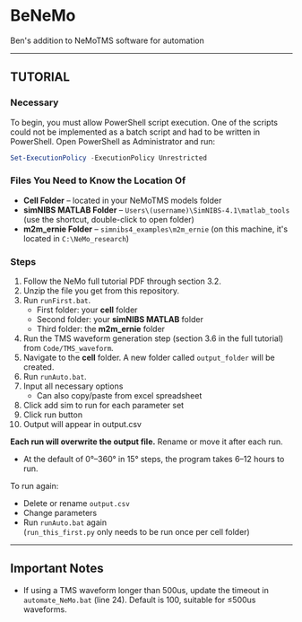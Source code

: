 # BeNeMo
Ben's addition to NeMoTMS software for automation

---

## TUTORIAL

### Necessary

To begin, you must allow PowerShell script execution. One of the scripts could not be implemented as a batch script and had to be written in PowerShell. Open PowerShell as Administrator and run:

```powershell
Set-ExecutionPolicy -ExecutionPolicy Unrestricted
```

### Files You Need to Know the Location Of

- **Cell Folder** – located in your NeMoTMS models folder  
- **simNIBS MATLAB Folder** – `Users\(username)\SimNIBS-4.1\matlab_tools` (use the shortcut, double-click to open folder)  
- **m2m_ernie Folder** – `simnibs4_examples\m2m_ernie` (on this machine, it's located in `C:\NeMo_research`)  

### Steps

1. Follow the NeMo full tutorial PDF through section 3.2.
2. Unzip the file you get from this repository.
3. Run `runFirst.bat`.  
   - First folder: your **cell** folder  
   - Second folder: your **simNIBS MATLAB** folder  
   - Third folder: the **m2m_ernie** folder  
4. Run the TMS waveform generation step (section 3.6 in the full tutorial) from `Code/TMS_waveform`.
5. Navigate to the **cell** folder. A new folder called `output_folder` will be created.
6. Run `runAuto.bat`.
7. Input all necessary options
   - Can also copy/paste from excel spreadsheet
8. Click add sim to run for each parameter set
9. Click run button
10. Output will appear in output.csv

**Each run will overwrite the output file.** Rename or move it after each run.

- At the default of 0°–360° in 15° steps, the program takes 6–12 hours to run.

To run again:
- Delete or rename `output.csv`
- Change parameters
- Run `runAuto.bat` again  
(`run_this_first.py` only needs to be run once per cell folder)

---

## Important Notes
- If using a TMS waveform longer than 500us, update the timeout in `automate_NeMo.bat` (line 24). Default is 100, suitable for ≤500us waveforms.
